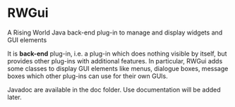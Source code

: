 # RWGui
A Rising World Java back-end plug-in to manage and display widgets and GUI elements

It is **back-end** plug-in, i.e. a plug-in which does nothing visible by itself, but provides other plug-ins with additional features. In particular, RWGui adds some classes to display GUI elements like menus, dialogue boxes, message boxes which other plug-ins can use for their own GUIs.

Javadoc are available in the doc folder. Use documentation will be added later.
